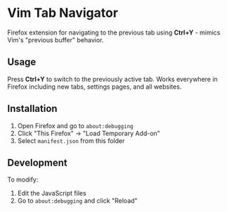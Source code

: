 # Vim Tab Navigator

Firefox extension for navigating to the previous tab using **Ctrl+Y** - mimics Vim's "previous buffer" behavior.

## Usage

Press **Ctrl+Y** to switch to the previously active tab. Works everywhere in Firefox including new tabs, settings pages, and all websites.

## Installation

1. Open Firefox and go to `about:debugging`
2. Click "This Firefox" → "Load Temporary Add-on"
3. Select `manifest.json` from this folder

## Development

To modify:
1. Edit the JavaScript files
2. Go to `about:debugging` and click "Reload"
